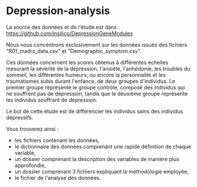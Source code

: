 # Depression-analysis

La source des données et de l'étude est dans : https://github.com/insilico/DepressionGeneModules

Nous nous concentrons exclusivement sur les données issues des fichiers "R01_madrs_data.csv" et "Demographic_symptom.csv". 

Ces données concernent les scores obtenus à différentes échelles mesurant la sévérité de la dépression, l'anxiété, l'anhédonie, les troubles du sommeil, les différentes humeurs, ou encore la personnalité et les traumatismes subis durant l'enfance, de deux groupes d'individus. Le premier groupe représente le groupe contrôle, composé des individus qui ne souffrent pas de dépression, tandis que le deuxième groupe représente les individus souffrant de dépression.

Le but de cette étude est de différencier les individus sains des individus dépressifs. 

Vous trouverez ainsi :
- les fichiers contenant les données, 
- le dictionnaire des données comprenant une rapide définition de chaque variable, 
- un dossier comprenant la description des variables de manière plus approfondie,
- un dossier comprenant 3 fichiers expliquant la méthodologie employée,
- le fichier de l'analyse des données.
